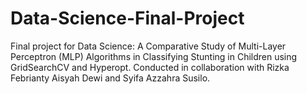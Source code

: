 # Data-Science-Final-Project
Final project for Data Science: A Comparative Study of Multi-Layer Perceptron (MLP) Algorithms in Classifying Stunting in Children using GridSearchCV and Hyperopt. Conducted in collaboration with Rizka Febrianty Aisyah Dewi and Syifa Azzahra Susilo.
